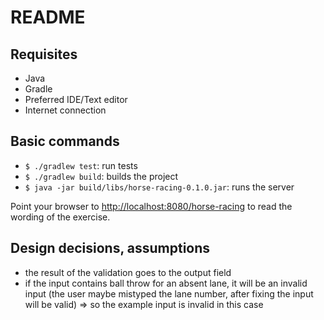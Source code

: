  README
========

## Requisites
- Java
- Gradle
- Preferred IDE/Text editor
- Internet connection

## Basic commands
- `$ ./gradlew test`: run tests
- `$ ./gradlew build`: builds the project
- `$ java -jar build/libs/horse-racing-0.1.0.jar`: runs the server

Point your browser to [http://localhost:8080/horse-racing](http://localhost:8080/horse-racing) to read the wording of the exercise.

## Design decisions, assumptions
- the result of the validation goes to the output field
- if the input contains ball throw for an absent lane, it will be an invalid input (the user maybe mistyped the lane number, after fixing the input will be valid) => so the example input is invalid in this case

